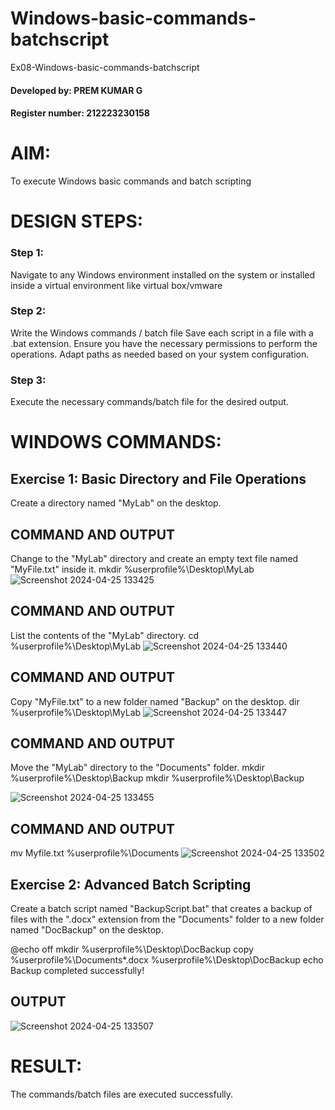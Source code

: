 # Windows-basic-commands-batchscript
Ex08-Windows-basic-commands-batchscript
#### Developed by: PREM KUMAR G
#### Register number: 212223230158
# AIM:
To execute Windows basic commands and batch scripting

# DESIGN STEPS:

### Step 1:
Navigate to any Windows environment installed on the system or installed inside a virtual environment like virtual box/vmware 
### Step 2:
Write the Windows commands / batch file
Save each script in a file with a .bat extension.
Ensure you have the necessary permissions to perform the operations.
Adapt paths as needed based on your system configuration.
### Step 3:
Execute the necessary commands/batch file for the desired output. 
# WINDOWS COMMANDS:
## Exercise 1: Basic Directory and File Operations
Create a directory named "MyLab" on the desktop.


## COMMAND AND OUTPUT

Change to the "MyLab" directory and create an empty text file named "MyFile.txt" inside it.
mkdir %userprofile%\Desktop\MyLab
![Screenshot 2024-04-25 133425](https://github.com/PremkumarG3/Windows-basic-commands-batchscript/assets/138955646/87135a53-46fb-4434-bc7e-48a9b89bef8a)

## COMMAND AND OUTPUT

List the contents of the "MyLab" directory.
cd %userprofile%\Desktop\MyLab
![Screenshot 2024-04-25 133440](https://github.com/PremkumarG3/Windows-basic-commands-batchscript/assets/138955646/a837e661-0502-48bd-8c47-77377ea5a11c)

## COMMAND AND OUTPUT

Copy "MyFile.txt" to a new folder named "Backup" on the desktop.
dir %userprofile%\Desktop\MyLab
![Screenshot 2024-04-25 133447](https://github.com/PremkumarG3/Windows-basic-commands-batchscript/assets/138955646/25b03d45-ace6-42ec-9c39-a1848f7d1650)

## COMMAND AND OUTPUT

Move the "MyLab" directory to the "Documents" folder.
mkdir %userprofile%\Desktop\Backup
mkdir %userprofile%\Desktop\Backup

![Screenshot 2024-04-25 133455](https://github.com/PremkumarG3/Windows-basic-commands-batchscript/assets/138955646/009ec9c0-1564-4ded-a52b-6b81e0a4e5fc)


## COMMAND AND OUTPUT
mv Myfile.txt %userprofile%\Documents
![Screenshot 2024-04-25 133502](https://github.com/PremkumarG3/Windows-basic-commands-batchscript/assets/138955646/5be87448-4a7a-4ed0-a851-29ed2444a6ce)


## Exercise 2: Advanced Batch Scripting
Create a batch script named "BackupScript.bat" that creates a backup of files with the ".docx" extension from the "Documents" folder to a new folder named "DocBackup" on the desktop.

@echo off
mkdir %userprofile%\Desktop\DocBackup
copy %userprofile%\Documents\*.docx %userprofile%\Desktop\DocBackup
echo Backup completed successfully!






## OUTPUT

![Screenshot 2024-04-25 133507](https://github.com/PremkumarG3/Windows-basic-commands-batchscript/assets/138955646/7dc8c005-1de7-48b0-8aae-805122837df5)



# RESULT:
The commands/batch files are executed successfully.

